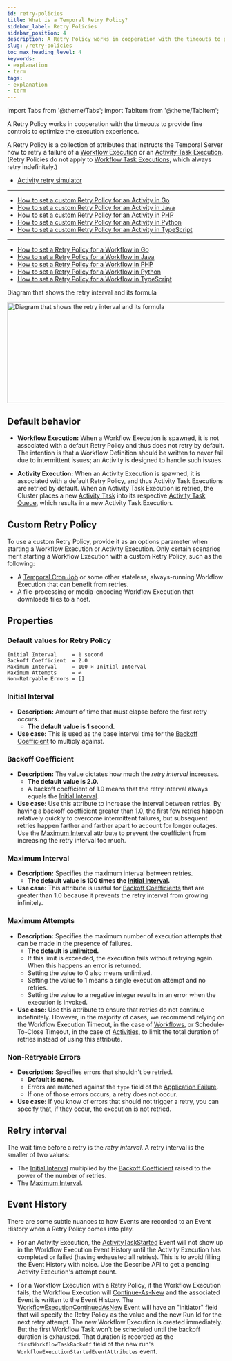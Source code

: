```yaml
---
id: retry-policies
title: What is a Temporal Retry Policy?
sidebar_label: Retry Policies
sidebar_position: 4
description: A Retry Policy works in cooperation with the timeouts to provide fine controls to optimize the execution experience.
slug: /retry-policies
toc_max_heading_level: 4
keywords:
- explanation
- term
tags:
- explanation
- term
---
```


<!-- THIS FILE IS GENERATED. DO NOT EDIT THIS FILE DIRECTLY -->

import Tabs from '@theme/Tabs';
import TabItem from '@theme/TabItem';

A Retry Policy works in cooperation with the timeouts to provide fine controls to optimize the execution experience.

A Retry Policy is a collection of attributes that instructs the Temporal Server how to retry a failure of a [Workflow Execution](/workflows#workflow-execution) or an [Activity Task Execution](/workers#activity-task-execution).
(Retry Policies do not apply to [Workflow Task Executions](/workers#workflow-task-execution), which always retry indefinitely.)

- [Activity retry simulator](/dev-guide/activity-retry-simulator)

---

- [How to set a custom Retry Policy for an Activity in Go](/dev-guide/go/features/activity-timeouts-and-retries#activity-retries)
- [How to set a custom Retry Policy for an Activity in Java](/dev-guide/java/features#activity-retries)
- [How to set a custom Retry Policy for an Activity in PHP](/dev-guide/php/features#activity-retries)
- [How to set a custom Retry Policy for an Activity in Python](/dev-guide/python/features#activity-retries)
- [How to set a custom Retry Policy for an Activity in TypeScript](/dev-guide/typescript/features#activity-retries)

---

- [How to set a Retry Policy for a Workflow in Go](/dev-guide/go/features/workflow-timeouts-and-retries#workflow-retries)
- [How to set a Retry Policy for a Workflow in Java](/dev-guide/java/features#workflow-retries)
- [How to set a Retry Policy for a Workflow in PHP](/dev-guide/php/features#workflow-retries)
- [How to set a Retry Policy for a Workflow in Python](/dev-guide/python/features#workflow-retries)
- [How to set a Retry Policy for a Workflow in TypeScript](/dev-guide/typescript/features#workflow-retries)

<div class="tdiw"><div class="tditw"><p class="tdit">Diagram that shows the retry interval and its formula</p></div><div class="tdiiw"><img class="img_ev3q" src="/img/retry-interval-diagram.png" alt="Diagram that shows the retry interval and its formula" height="233" width="800" /></div></div>

## Default behavior

- **Workflow Execution:** When a Workflow Execution is spawned, it is not associated with a default Retry Policy and thus does not retry by default.
  The intention is that a Workflow Definition should be written to never fail due to intermittent issues; an Activity is designed to handle such issues.

- **Activity Execution:** When an Activity Execution is spawned, it is associated with a default Retry Policy, and thus Activity Task Executions are retried by default.
  When an Activity Task Execution is retried, the Cluster places a new [Activity Task](/workers#activity-task) into its respective [Activity Task Queue](/workers#task-queue), which results in a new Activity Task Execution.

## Custom Retry Policy

To use a custom Retry Policy, provide it as an options parameter when starting a Workflow Execution or Activity Execution.
Only certain scenarios merit starting a Workflow Execution with a custom Retry Policy, such as the following:

- A [Temporal Cron Job](/workflows#temporal-cron-job) or some other stateless, always-running Workflow Execution that can benefit from retries.
- A file-processing or media-encoding Workflow Execution that downloads files to a host.

## Properties

### Default values for Retry Policy

```
Initial Interval     = 1 second
Backoff Coefficient  = 2.0
Maximum Interval     = 100 × Initial Interval
Maximum Attempts     = ∞
Non-Retryable Errors = []
```

### Initial Interval

- **Description:** Amount of time that must elapse before the first retry occurs.
  - **The default value is 1 second.**
- **Use case:** This is used as the base interval time for the [Backoff Coefficient](#backoff-coefficient) to multiply against.

### Backoff Coefficient

- **Description:** The value dictates how much the _retry interval_ increases.
  - **The default value is 2.0.**
  - A backoff coefficient of 1.0 means that the retry interval always equals the [Initial Interval](#initial-interval).
- **Use case:** Use this attribute to increase the interval between retries.
  By having a backoff coefficient greater than 1.0, the first few retries happen relatively quickly to overcome intermittent failures, but subsequent retries happen farther and farther apart to account for longer outages.
  Use the [Maximum Interval](#maximum-interval) attribute to prevent the coefficient from increasing the retry interval too much.

### Maximum Interval

- **Description:** Specifies the maximum interval between retries.
  - **The default value is 100 times the [Initial Interval](#initial-interval).**
- **Use case:** This attribute is useful for [Backoff Coefficients](#backoff-coefficient) that are greater than 1.0 because it prevents the retry interval from growing infinitely.

### Maximum Attempts

- **Description:** Specifies the maximum number of execution attempts that can be made in the presence of failures.
  - **The default is unlimited.**
  - If this limit is exceeded, the execution fails without retrying again. When this happens an error is returned.
  - Setting the value to 0 also means unlimited.
  - Setting the value to 1 means a single execution attempt and no retries.
  - Setting the value to a negative integer results in an error when the execution is invoked.
- **Use case:** Use this attribute to ensure that retries do not continue indefinitely.
  However, in the majority of cases, we recommend relying on the Workflow Execution Timeout, in the case of [Workflows](#workflow), or Schedule-To-Close Timeout, in the case of [Activities](#activity), to limit the total duration of retries instead of using this attribute.

### Non-Retryable Errors

- **Description:** Specifies errors that shouldn't be retried.
  - **Default is none.**
  - Errors are matched against the `type` field of the [Application Failure](/references/failures#application-failure).
  - If one of those errors occurs, a retry does not occur.
- **Use case:** If you know of errors that should not trigger a retry, you can specify that, if they occur, the execution is not retried.

## Retry interval

The wait time before a retry is the _retry interval_. A retry interval is the smaller of two values:

- The [Initial Interval](#initial-interval) multiplied by the [Backoff Coefficient](#backoff-coefficient) raised to the power of the number of retries.
- The [Maximum Interval](#maximum-interval).

## Event History

There are some subtle nuances to how Events are recorded to an Event History when a Retry Policy comes into play.

- For an Activity Execution, the [ActivityTaskStarted](/workflows#activitytaskstarted) Event will not show up in the Workflow Execution Event History until the Activity Execution has completed or failed (having exhausted all retries).
  This is to avoid filling the Event History with noise.
  Use the Describe API to get a pending Activity Execution's attempt count.

- For a Workflow Execution with a Retry Policy, if the Workflow Execution fails, the Workflow Execution will [Continue-As-New](/workflows#continue-as-new) and the associated Event is written to the Event History.
  The [WorkflowExecutionContinuedAsNew](/workflows#workflowexecutioncontinuedasnew) Event will have an "initiator" field that will specify the Retry Policy as the value and the new Run Id for the next retry attempt.
  The new Workflow Execution is created immediately.
  But the first Workflow Task won't be scheduled until the backoff duration is exhausted.
  That duration is recorded as the `firstWorkflowTaskBackoff` field of the new run's `WorkflowExecutionStartedEventAttributes` event.
